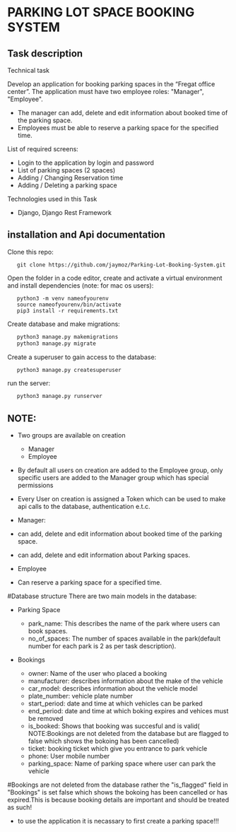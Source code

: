 # PARKING LOT SPACE BOOKING SYSTEM
## Task description
Technical task

Develop an application for booking parking spaces in the “Fregat office center”.
The application must have two employee roles: "Manager", "Employee".
- The manager can add, delete and edit information about booked time of the parking space.
- Employees must be able to reserve a parking space for the specified time.

List of required screens:
- Login to the application by login and password
- List of parking spaces (2 spaces)
- Adding / Changing Reservation time
- Adding / Deleting a parking space

Technologies used in this Task
- Django, Django Rest Framework

## installation and Api documentation
Clone this repo:
```
   git clone https://github.com/jaymoz/Parking-Lot-Booking-System.git
```
Open the folder in a code editor, create and activate a virtual environment and install dependencies (note: for mac os users):
```
   python3 -m venv nameofyourenv
   source nameofyourenv/bin/activate
   pip3 install -r requirements.txt 
```
Create database and make migrations:
```python
   python3 manage.py makemigrations
   python3 manage.py migrate
```
Create a superuser to gain access to the database:
```python
   python3 manage.py createsuperuser
```
run the server:
```python
   python3 manage.py runserver
```

## NOTE:
- Two groups are available on creation
  - Manager
  - Employee
- By default all users on creation are added to the Employee group, only specific users are added to the Manager group which has special permissions
- Every User on creation is assigned a Token which can be used to make api calls to the database, authentication e.t.c.

- Manager:
 - can add, delete and edit information about booked time of the parking space.
 - can add, delete and edit information about Parking spaces.
 
- Employee
 - Can reserve a parking space for a specified time.

#Database structure
There are two main models in the database:

- Parking Space
  - park_name: This describes the name of the park where users can book spaces.
  - no_of_spaces: The number of spaces available in the park(default number for each park is 2 as per task description).

- Bookings
   - owner: Name of the user who placed a booking
   - manufacturer: describes information about the make of the vehicle
   - car_model: describes information about the vehicle model
   - plate_number: vehicle plate number
   - start_period: date and time at which vehicles can be parked
   - end_period: date and time at which boking expires and vehices must be removed
   - is_booked: Shows that booking was succesful and is valid( NOTE:Bookings are not deleted from the database but are flagged to false which shows the bokoing has been cancelled)
   - ticket: booking ticket which give you entrance to park vehicle
   - phone: User mobile number
   - parking_space: Name of parking space where user can park the vehicle
 
 #Bookings are not deleted from the database rather the "is_flagged" field in "Bookings" is set false which shows the bokoing has been cancelled or has expired.This is because booking details are important and should be treated as such!
 
 - to use the application it is necassary to first create a parking space!!!
 
